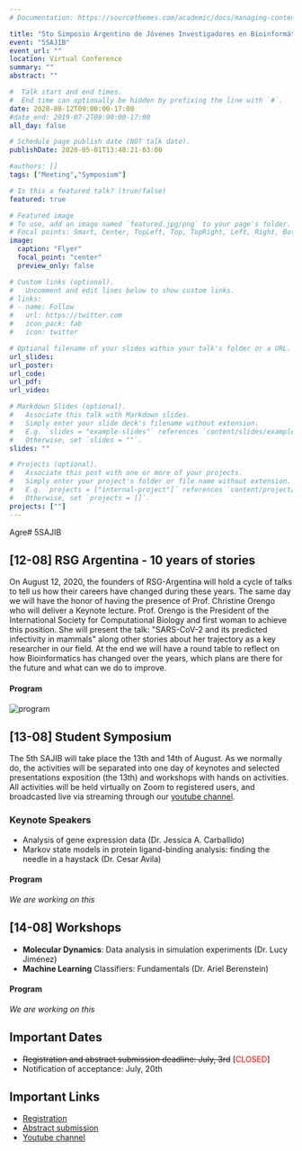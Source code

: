 ```yaml
---
# Documentation: https://sourcethemes.com/academic/docs/managing-content/

title: "5to Simposio Argentino de Jóvenes Investigadores en Bioinformática"
event: "5SAJIB"
event_url: ""
location: Virtual Conference 
summary: ""
abstract: ""

#  Talk start and end times.
#  End time can optionally be hidden by prefixing the line with `#`.
date: 2020-08-12T09:00:00-17:00
#date_end: 2019-07-2T09:00:00-17:00
all_day: false

# Schedule page publish date (NOT talk date).
publishDate: 2020-05-01T13:48:21-03:00

#authors: []
tags: ["Meeting","Symposium"]

# Is this a featured talk? (true/false)
featured: true

# Featured image
# To use, add an image named `featured.jpg/png` to your page's folder. 
# Focal points: Smart, Center, TopLeft, Top, TopRight, Left, Right, BottomLeft, Bottom, BottomRight.
image:
  caption: "Flyer"
  focal_point: "center"
  preview_only: false

# Custom links (optional).
#   Uncomment and edit lines below to show custom links.
# links:
# - name: Follow
#   url: https://twitter.com
#   icon_pack: fab
#   icon: twitter

# Optional filename of your slides within your talk's folder or a URL.
url_slides: 
url_poster: 
url_code:
url_pdf:
url_video:

# Markdown Slides (optional).
#   Associate this talk with Markdown slides.
#   Simply enter your slide deck's filename without extension.
#   E.g. `slides = "example-slides"` references `content/slides/example-slides.md`.
#   Otherwise, set `slides = ""`.
slides: ""

# Projects (optional).
#   Associate this post with one or more of your projects.
#   Simply enter your project's folder or file name without extension.
#   E.g. `projects = ["internal-project"]` references `content/project/deep-learning/index.md`.
#   Otherwise, set `projects = []`.
projects: [""]
---
```

Agre# 5SAJIB

## [12-08] RSG Argentina - 10 years of stories 

On August 12, 2020, the founders of RSG-Argentina will hold a cycle of talks to tell us how their careers have changed during these years. The same day we will have the honor of having the presence of Prof. Christine Orengo who will deliver a Keynote lecture. Prof. Orengo is the President of the International Society for Computational Biology and first woman to achieve this position. She will present the talk: "SARS-CoV-2 and its predicted infectivity in mammals" along other stories about her trajectory as a key researcher in our field. At the end we will have a round table to reflect on how Bioinformatics has changed over the years, which plans are there for the future and what can we do to improve.

#### Program

![program](/conferences/sajib2020/programme-10y-ann.jpg)

## [13-08] Student Symposium 

The 5th SAJIB will take place the 13th and 14th of August. As we normally do, the activities will be separated into one day of keynotes and selected presentations exposition (the 13th) and workshops with hands on activities. All activities will be held virtually on Zoom to registered users, and broadcasted live via streaming through our [youtube channel](https://www.youtube.com/channel/UCVQA_t8dR5xownEu5NI9S0w/featured). 

### Keynote Speakers
- Analysis of gene expression data (Dr. Jessica A. Carballido)
- Markov state models in protein ligand-binding analysis: finding the needle in a haystack (Dr. Cesar Avila)

#### Program

*We are working on this* 

## [14-08] Workshops 
- **Molecular Dynamics**: Data analysis in simulation experiments (Dr. Lucy Jiménez)
- **Machine Learning** Classifiers: Fundamentals (Dr. Ariel Berenstein)

#### Program

*We are working on this* 

## Important Dates
- <span style="text-decoration:line-through"> Registration and abstract submission deadline: July, 3rd</span> [<span style="color:red">CLOSED</span>]
- Notification of acceptance: July, 20th

## Important Links
- [Registration](https://forms.gle/FSdMtdFLJWzrZyiK9)
- [Abstract submission](https://forms.gle/DjuEkN65inXukADv5)
- [Youtube channel](https://www.youtube.com/channel/UCVQA_t8dR5xownEu5NI9S0w/featured)